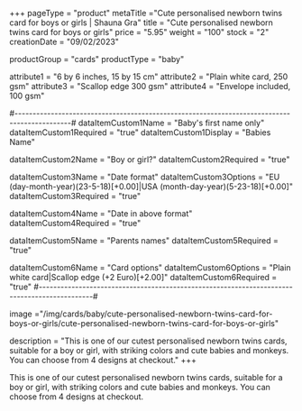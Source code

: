 +++
pageType = "product"
metaTitle ="Cute personalised newborn twins card for boys or girls | Shauna Gra"
title = "Cute personalised newborn twins card for boys or girls"
price = "5.95"
weight = "100"
stock = "2"
creationDate = "09/02/2023"

productGroup = "cards"
productType = "baby"

attribute1 = "6 by 6 inches, 15 by 15 cm" 
attribute2 = "Plain white card, 250 gsm"
attribute3 = "Scallop edge 300 gsm"
attribute4 = "Envelope included, 100 gsm"

#---------------------------------------------------------------------------------------------#
dataItemCustom1Name = "Baby's first name only"
dataItemCustom1Required = "true"
dataItemCustom1Display = "Babies Name"

dataItemCustom2Name = "Boy or girl?"
dataItemCustom2Required = "true"

dataItemCustom3Name = "Date format"
dataItemCustom3Options = "EU (day-month-year)(23-5-18)[+0.00]|USA (month-day-year)(5-23-18)[+0.00]"
dataItemCustom3Required = "true"

dataItemCustom4Name = "Date in above format"
dataItemCustom4Required = "true"

dataItemCustom5Name = "Parents names"
dataItemCustom5Required = "true"

dataItemCustom6Name = "Card options"
dataItemCustom6Options = "Plain white card|Scallop edge (+2 Euro)[+2.00]"
dataItemCustom6Required = "true"
#---------------------------------------------------------------------------------------------#
 
image ="/img/cards/baby/cute-personalised-newborn-twins-card-for-boys-or-girls/cute-personalised-newborn-twins-card-for-boys-or-girls"
 
description = "This is one of our cutest personalised newborn twins cards, suitable for a boy or girl, with striking colors and cute babies and monkeys. You can choose from 4 designs at checkout."
+++

This is one of our cutest personalised newborn twins cards, suitable for a boy or girl, with striking colors and cute babies and monkeys. You can choose from 4 designs at checkout.
